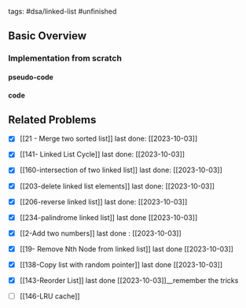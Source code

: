 tags: #dsa/linked-list #unfinished 
## Basic Overview

### Implementation from scratch
#### pseudo-code

#### code

## Related Problems
- [x] [[21 - Merge two sorted list]] last done: [[2023-10-03]]
- [x] [[141- Linked List Cycle]] last done: [[2023-10-03]]
- [x] [[160-intersection of two linked list]] last done: [[2023-10-03]]
- [x] [[203-delete linked list elements]] last done: [[2023-10-03]]
- [x] [[206-reverse linked list]] last done: [[2023-10-03]]
- [x] [[234-palindrome linked list]] last done [[2023-10-03]]
- [x] [[2-Add two numbers]] last done : [[2023-10-03]]
- [x] [[19- Remove Nth Node from linked list]] last done [[2023-10-03]]
- [x] [[138-Copy list with random pointer]] last done [[2023-10-03]]
- [x] [[143-Reorder List]] last done [[2023-10-03]]__remember the tricks
- [ ] [[146-LRU cache]]


